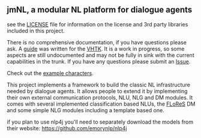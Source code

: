 ## jmNL, a modular NL platform for dialogue agents

see the [LICENSE](LICENSE) file for information on the license and 3rd party libraries included in this project.

There is no comprehensive documentation, if you have questions please ask.
A [guide](https://confluence.ict.usc.edu/display/VHTK/Creating+a+New+Virtual+Human+with+the+FLoReS+Dialogue+Manager) was written for the [VHTK](https://vhtoolkit.ict.usc.edu/). It is a work in progress, so some aspects are still undocumented and may not be fully in sink with the current capabilities in the trunk. If you have any questions please submit an [Issue](https://github.com/fmorbini/jmNL/issues).

Check out the [example characters](resources/characters).

This project implements a framework to build the classic NL infrastructure needed by dialogue agents. It allows people to
extend it by implementing their own external communication protocols, NLU, NLG and DM modules.
It comes with several implemented classification based NLUs, the [FLoReS](http://ict.usc.edu/pubs/FLoReS-%20A%20Forward%20Looking,%20Reward%20Seeking,%20Dialogue%20Manager.pdf) DM and
some simple NLG modules including a template based one.

if you plan to use nlp4j you'll need to separately download the models from their website: https://github.com/emorynlp/nlp4j
